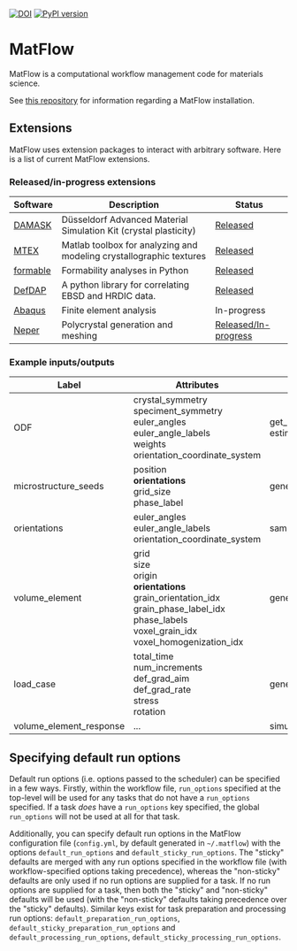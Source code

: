 [![DOI](https://zenodo.org/badge/219949875.svg)](https://zenodo.org/badge/latestdoi/219949875) [![PyPI version](https://badge.fury.io/py/matflow.svg)](https://badge.fury.io/py/matflow)

# MatFlow

MatFlow is a computational workflow management code for materials science.

See [this repository](https://github.com/LightForm-group/UoM-CSF-matflow) for information regarding a MatFlow installation.

## Extensions

MatFlow uses extension packages to interact with arbitrary software. Here is a list of current MatFlow extensions.

### Released/in-progress extensions
| Software | Description | Status |
| ------ | ------------- | ------- |
| [DAMASK](https://damask.mpie.de/) | Düsseldorf Advanced Material Simulation Kit (crystal plasticity) | [Released](https://github.com/LightForm-group/matflow-damask) |
| [MTEX](https://mtex-toolbox.github.io/) | Matlab toolbox for analyzing and modeling crystallographic textures | [Released](https://github.com/LightForm-group/matflow-mtex) |
| [formable](https://github.com/LightForm-group/formable) | Formability analyses in Python | [Released](https://github.com/LightForm-group/matflow-formable) |
| [DefDAP](https://github.com/MechMicroMan/DefDAP) | A python library for correlating EBSD and HRDIC data. | [Released](https://github.com/LightForm-group/matflow-defdap) |
| [Abaqus](https://www.3ds.com/products-services/simulia/products/abaqus/) | Finite element analysis | In-progress |
| [Neper](http://www.neper.info) | Polycrystal generation and meshing | [Released/In-progress](https://github.com/LightForm-group/matflow-neper) |


### Example inputs/outputs 
| Label                   | Attributes                                                   | Output from tasks                         | Input to tasks                                               |
| ----------------------- | ------------------------------------------------------------ | ----------------------------------------- | ------------------------------------------------------------ |
| ODF                     | crystal_symmetry<br />speciment_symmetry<br />euler_angles<br />euler_angle_labels<br />weights<br />orientation_coordinate_system | get_model_texture<br />estimate_ODF<br /> | sample_texture                                               |
| microstructure_seeds    | position<br />**orientations**<br />grid_size<br />phase_label | generate_microstructure_seeds             | generate_volume_element                                      |
| orientations            | euler_angles<br />euler_angle_labels<br />orientation_coordinate_system | sample_texture                            | generate_volume_element                                      |
| volume_element          | grid<br />size<br />origin<br />**orientations**<br />grain_orientation_idx<br />grain_phase_label_idx<br />phase_labels<br />voxel_grain_idx<br />voxel_homogenization_idx | generate_volume_element                   | visualise_volume_element<br />simulate_volume_element_loading |
| load_case               | total_time<br />num_increments<br />def_grad_aim<br />def_grad_rate<br />stress<br />rotation | generate_load_case                        | simulate_volume_element_loading                              |
| volume_element_response | ...                                                          | simulate_volume_element_loading           |                                                              |

## Specifying default run options

Default run options (i.e. options passed to the scheduler) can be specified in a few ways. Firstly, within the workflow file, `run_options` specified at the top-level will be used for any tasks that do not have a `run_options` specified. If a task *does* have a `run_options` key specified, the global `run_options` will not be used at all for that task.

Additionally, you can specify default run options in the MatFlow configuration file (`config.yml`, by default generated in `~/.matflow`) with the options `default_run_options` and `default_sticky_run_options`. The "sticky" defaults are merged with any run options specified in the workflow file (with workflow-specified options taking precedence), whereas the "non-sticky" defaults are only used if no run options are supplied for a task. If no run options are supplied for a task, then both the "sticky" and "non-sticky" defaults will be used (with the "non-sticky" defaults taking precedence over the "sticky" defaults). Similar keys exist for task preparation and processing run options: `default_preparation_run_options`, `default_sticky_preparation_run_options` and `default_processing_run_options`, `default_sticky_processing_run_options`.
